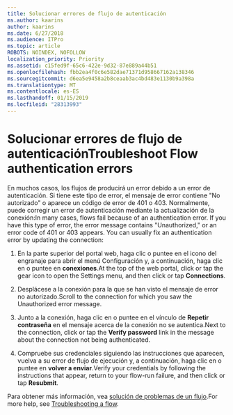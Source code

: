 ```yaml
---
title: Solucionar errores de flujo de autenticación
ms.author: kaarins
author: kaarins
ms.date: 6/27/2018
ms.audience: ITPro
ms.topic: article
ROBOTS: NOINDEX, NOFOLLOW
localization_priority: Priority
ms.assetid: c15fed9f-65c6-422e-9d32-87e889a44b51
ms.openlocfilehash: fbb2ea4f0c6e582dae71371d958667162a138346
ms.sourcegitcommit: d6ea5e9458a2b8ceaab3ac4bd483e1130b9a398a
ms.translationtype: MT
ms.contentlocale: es-ES
ms.lasthandoff: 01/15/2019
ms.locfileid: "28313993"
---
```

# <a name="troubleshoot-flow-authentication-errors"></a><span data-ttu-id="b2521-102">Solucionar errores de flujo de autenticación</span><span class="sxs-lookup"><span data-stu-id="b2521-102">Troubleshoot Flow authentication errors</span></span>

<span data-ttu-id="b2521-p101">En muchos casos, los flujos de producirá un error debido a un error de autenticación. Si tiene este tipo de error, el mensaje de error contiene "No autorizado" o aparece un código de error de 401 o 403. Normalmente, puede corregir un error de autenticación mediante la actualización de la conexión:</span><span class="sxs-lookup"><span data-stu-id="b2521-p101">In many cases, flows fail because of an authentication error. If you have this type of error, the error message contains "Unauthorized," or an error code of 401 or 403 appears. You can usually fix an authentication error by updating the connection:</span></span>
  
1. <span data-ttu-id="b2521-106">En la parte superior del portal web, haga clic o puntee en el icono del engranaje para abrir el menú Configuración y, a continuación, haga clic en o puntee en **conexiones**.</span><span class="sxs-lookup"><span data-stu-id="b2521-106">At the top of the web portal, click or tap the gear icon to open the Settings menu, and then click or tap **Connections**.</span></span>
    
2. <span data-ttu-id="b2521-107">Desplácese a la conexión para la que se han visto el mensaje de error no autorizado.</span><span class="sxs-lookup"><span data-stu-id="b2521-107">Scroll to the connection for which you saw the Unauthorized error message.</span></span>
    
3. <span data-ttu-id="b2521-108">Junto a la conexión, haga clic en o puntee en el vínculo de **Repetir contraseña** en el mensaje acerca de la conexión no se autentica.</span><span class="sxs-lookup"><span data-stu-id="b2521-108">Next to the connection, click or tap the **Verify password** link in the message about the connection not being authenticated.</span></span> 
    
4. <span data-ttu-id="b2521-109">Compruebe sus credenciales siguiendo las instrucciones que aparecen, vuelva a su error de flujo de ejecución y, a continuación, haga clic en o puntee en **volver a enviar**.</span><span class="sxs-lookup"><span data-stu-id="b2521-109">Verify your credentials by following the instructions that appear, return to your flow-run failure, and then click or tap **Resubmit**.</span></span>
    
<span data-ttu-id="b2521-110">Para obtener más información, vea [solución de problemas de un flujo](https://go.microsoft.com/fwlink/?linkid=872110).</span><span class="sxs-lookup"><span data-stu-id="b2521-110">For more help, see [Troubleshooting a flow](https://go.microsoft.com/fwlink/?linkid=872110).</span></span>
  

